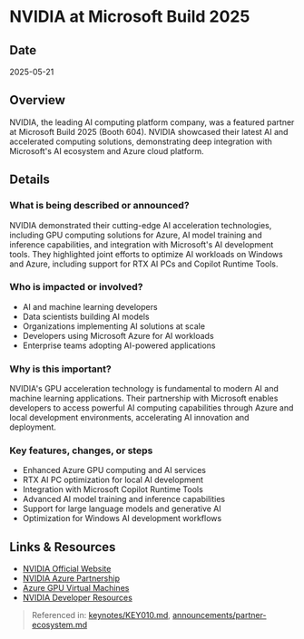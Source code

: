 # NVIDIA at Microsoft Build 2025

## Date
2025-05-21

## Overview
NVIDIA, the leading AI computing platform company, was a featured partner at Microsoft Build 2025 (Booth 604). NVIDIA showcased their latest AI and accelerated computing solutions, demonstrating deep integration with Microsoft's AI ecosystem and Azure cloud platform.

## Details

### What is being described or announced?
NVIDIA demonstrated their cutting-edge AI acceleration technologies, including GPU computing solutions for Azure, AI model training and inference capabilities, and integration with Microsoft's AI development tools. They highlighted joint efforts to optimize AI workloads on Windows and Azure, including support for RTX AI PCs and Copilot Runtime Tools.

### Who is impacted or involved?
- AI and machine learning developers
- Data scientists building AI models
- Organizations implementing AI solutions at scale
- Developers using Microsoft Azure for AI workloads
- Enterprise teams adopting AI-powered applications

### Why is this important?
NVIDIA's GPU acceleration technology is fundamental to modern AI and machine learning applications. Their partnership with Microsoft enables developers to access powerful AI computing capabilities through Azure and local development environments, accelerating AI innovation and deployment.

### Key features, changes, or steps
- Enhanced Azure GPU computing and AI services
- RTX AI PC optimization for local AI development
- Integration with Microsoft Copilot Runtime Tools
- Advanced AI model training and inference capabilities
- Support for large language models and generative AI
- Optimization for Windows AI development workflows

## Links & Resources
- [NVIDIA Official Website](https://www.nvidia.com/)
- [NVIDIA Azure Partnership](https://www.nvidia.com/en-us/data-center/azure/)
- [Azure GPU Virtual Machines](https://docs.microsoft.com/azure/virtual-machines/sizes-gpu)
- [NVIDIA Developer Resources](https://developer.nvidia.com/)

> Referenced in: [keynotes/KEY010.md](../keynotes/KEY010/KEY010-transcript-based-report.md), [announcements/partner-ecosystem.md](../announcements/partner-ecosystem.md)
